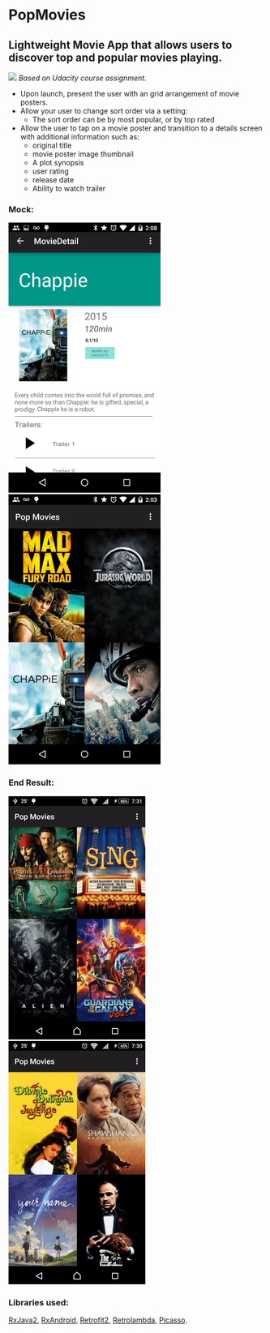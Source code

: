 # PopMovies
## Lightweight Movie App that allows users to discover top and popular movies playing.

[<img src="https://travis-ci.org/IvanLepi/PopularMovies.svg?branch=master"/>][6]
*Based on Udacity course assignment.*

- Upon launch, present the user with an grid arrangement of movie posters.
- Allow your user to change sort order via a setting:
  - The sort order can be by most popular, or by top rated
- Allow the user to tap on a movie poster and transition to a details screen with additional information such as:
  - original title
  - movie poster image thumbnail
  - A plot synopsis 
  - user rating 
  - release date
  - Ability to watch trailer


### Mock:
<img src="https://github.com/IvanLepi/PopularMovies/blob/master/screenshots/Phone_detail_with_settings_mockup.png?raw=true" width="300" height="533" /> <img src="https://github.com/IvanLepi/PopularMovies/blob/master/screenshots/Phone_main_mockup.png?raw=true" width="300" height="533"/>



### End Result:
<img src="https://github.com/IvanLepi/PopularMovies/blob/master/screenshots/details.gif?raw=true"/>  <img src="https://github.com/IvanLepi/PopularMovies/blob/master/screenshots/sort.gif?raw=true"/>

### Libraries used:
[RxJava2][1], [RxAndroid][3], [Retrofit2][2], [Retrolambda][4], [Picasso][5].


[1]: https://github.com/ReactiveX/RxJava
[2]: https://github.com/square/retrofit	
[3]: https://github.com/ReactiveX/RxAndroid
[4]: https://github.com/orfjackal/retrolambda
[5]: https://github.com/square/picasso
[6]: https://travis-ci.org/IvanLepi/PopularMovies
